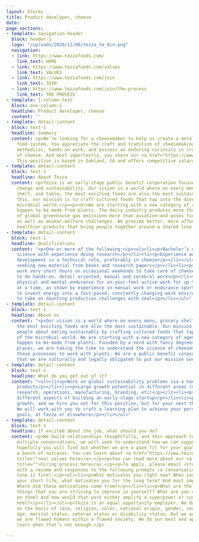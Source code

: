 ```yaml
---
layout: blocks
title: Product developer, cheese
date: 
page_sections:
- template: navigation-header
  block: header-1
  logo: "/uploads/2020/12/08/tezza_tm_8in.png"
  navigation:
  - link: https://www.tezzafoods.com/
    link_text: HOME
  - link: https://www.tezzafoods.com/values
    link_text: VALUES
  - link: https://www.tezzafoods.com/join
    link_text: JOIN
  - link: https://www.tezzafoods.com/join/the-process
    link_text: THE PROCESS
- template: 1-column-text
  block: one-column-1
  headline: Product developer, cheese
  content: ''
- template: detail-content
  block: text-1
  headline: Summary
  content: <p>We’re looking for a cheesemaker to help us create a more sustainable
    food system. You appreciate the craft and tradition of cheesemaking; love fast-paced,
    methodical, hands-on work; and possess an enduring curiosity in creating new kinds
    of cheese. And most importantly, you share our <a href="https://www.tezzafoods.com/values">values</a>.
    This position is based in Oakland, CA and offers competitive salary and equity.</p>
- template: detail-content
  block: text-1
  headline: About Tezza
  content: <p>Tezza is an early-stage public benefit corporation focused on climate
    change and sustainability. Our vision is a world where on every menu, grocery
    shelf, and table, the most exciting foods are also the most sustainable. To achieve
    this, our mission is to craft cultured foods that tap into the diversity of the
    microbial world.</p><p><br>We are starting with a new category of aged, hard cheeses—that
    happen to be made from plants. The dairy industry produces more than <a href="http://www.fao.org/3/CA2929EN/ca2929en.pdf">3%</a>
    of global greenhouse gas emissions—more than aviation—and poses further sustainability
    as well as animal-welfare challenges. We provide better, more affordable, and
    healthier products that bring people together around a shared love of food.</p>
- template: detail-content
  block: text-1
  headline: Qualifications
  content: "<p>One or more of the following:</p><ul><li><p>Bachelor’s degree in a
    science with experience doing research</p></li><li><p>Experience working in food
    development in a technical role, preferably in cheese</p></li></ul><p>Also:</p><ul><li><p>Comfort
    seeking new material from books and research papers</p></li><li><p>Willing to
    work very short hours on occasional weekends to take care of cheeses</p></li><li><p>Excited
    to do hands-on, detail oriented, manual and cerebral work</p></li><li><p>Significant
    physical and mental endurance for on-your-feet active work for up to 10 hours
    at a time, as shown by experience in manual work or endurance sports</p></li><li><p>Looking
    to invest energy into a fast-paced, constantly changing work environment</p></li><li><p>Desire
    to take on daunting production challenges with zeal</p></li></ul>"
- template: detail-content
  block: text-1
  headline: About us
  content: "<p>Our vision is a world where on every menu, grocery shelf, and table,
    the most exciting foods are also the most sustainable. Our mission is to excite
    people about eating sustainably by crafting cultured foods that tap into the diversity
    of the microbial world. We are starting with a new category of aged, hard cheeses—that
    happen to be made from plants. Founded by a nerd with fancy degrees from fancy
    places, we are taking the time to understand the science of cheesemaking and manipulating
    those processes to work with plants. We are a public benefit corporation, meaning
    that we are culturally and legally obligated to put our mission over money.</p>"
- template: detail-content
  block: text-1
  headline: What do you get out of it?
  content: "<ul><li><p>Work on global sustainability problems via a hands-on, tasty
    product</p></li><li><p>Large growth potential in different areas (management,
    research, operations, manufacturing, branding, etc)</p></li><li><p>Learn about
    different aspects of building an early-stage startup</p></li><li><p>We focus on
    growth, and we hire you not for this position, but for your next three positions.
    We will work with you to craft a learning plan to achieve your personal and career
    goals, at Tezza or elsewhere</p></li></ul>"
- template: detail-content
  block: text-1
  headline: If excited about the job, what should you do?
  content: <p>We build relationships thoughtfully, and this approach takes time. Over
    multiple conversations, we will seek to understand how we can support you, and
    hopefully you will find out whether we are a good fit for your goals or simply
    a bunch of nutcases. You can learn about <a href="https://www.tezzafoods.com/values"
    title="">our values here</a>.</p><p>You can read more about our <a href="https://www.tezzafoods.com/join/the-process"
    title="">hiring process here</a>.</p><p>To apply, please email <strong>join@tezzafoods.com</strong>
    with a resume and responses to the following prompts (a conversational, unpolished
    tone is fine):</p><ol><li><p>What motivates you right now? When you think about
    your short life, what motivates you for the long term? And most important, why?
    Where did those motivations come from?</p></li><li><p>What are the most important
    things that you are striving to improve in yourself? What are you doing to work
    on them? And how would that work either amplify a superpower or cure an achilles
    heel?</p></li></ol><p>Tezza is an equal opportunity employer. We do not discriminate
    on the basis of race, religion, color, national origin, gender, sexual orientation,
    age, marital status, veteran status or disability status. But we acknowledge that
    we are flawed humans within a flawed society. We do our best and apologize and
    learn when that’s not enough.</p>

---
```

